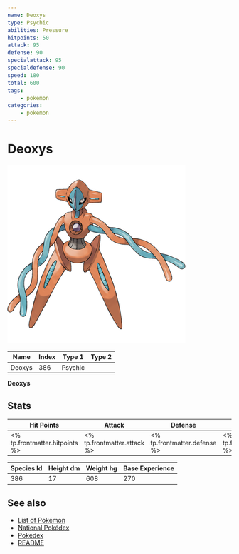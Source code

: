 ```yaml
---
name: Deoxys
type: Psychic
abilities: Pressure
hitpoints: 50
attack: 95
defense: 90
specialattack: 95
specialdefense: 90
speed: 180
total: 600
tags:
    - pokemon
categories:
    - pokemon
---
```


# Deoxys


![Deoxys](images/386.png)

| **Name** | **Index** | **Type 1** | **Type 2** |
|----|----|----|----|
| Deoxys | 386 | Psychic  |  |

**Deoxys** 


## Stats

| **Hit Points** | **Attack** | **Defense** | **Special Attack** | **Special Defense** | **Speed** | **Total** |
|----------------|------------|-------------|--------------------|---------------------|-----------|-----------|
| <% tp.frontmatter.hitpoints %> | <% tp.frontmatter.attack %> | <% tp.frontmatter.defense %> | <% tp.frontmatter.specialattack %> | <% tp.frontmatter.specialdefense %> | <% tp.frontmatter.speed %> | <% tp.frontmatter.total %> |


| **Species Id** | **Height dm** | **Weight hg** | **Base Experience** |
|----------------|------------|------------|---------------------|
| 386 | 17 | 608 | 270 |

## See also

- [List of Pokémon](../pokemon.md)
- [National Pokédex](../national_pokedex.md)
- [Pokédex](../pokedex.md)
- [README](../README.md)
